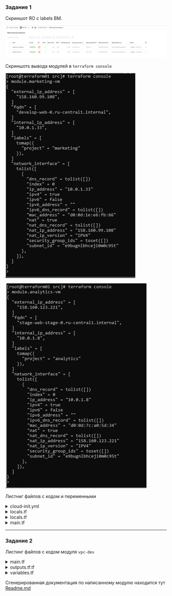 ### Задание 1

Скриншот  ЯО с labels  ВМ.

![](.img/HW4_TASK1_vms_labels.png)

Скриншотs  вывода модулей в ```terraform console```

![](.img/HW4_TASK1_module_marketing.png)

![](.img/HW4_TASK1_module_analytics.png)

Листниг  файлов с кодом и переменными

<details>
  <summary>cloud-init.yml</summary>

```yaml
users:
  - name: ubuntu
    groups: sudo
    shell: /bin/bash
    sudo: ['ALL=(ALL) NOPASSWD:ALL']
    ssh_authorized_keys:
      - ${public_key}
package_update: true
package_upgrade: false
packages:
 - vim
 - nginx
runcmd:
 - systemctl start nginx
 - systemctl enable nginx
```
</details>


<details>
  <summary>locals.tf</summary>

```bash
locals{
    ssh-keys  = "${file("~/.ssh/id_ed25519.pub")}"
  }
```
</details>


<details>
  <summary>locals.tf</summary>

```bash
locals{
    ssh-keys  = "${file("~/.ssh/id_ed25519.pub")}"
  }
```
</details>

<details>
  <summary>main.tf</summary>

```bash
resource "yandex_vpc_network" "develop" {
  name = var.vpc_name
}
resource "yandex_vpc_subnet" "develop" {
  name           = var.vpc_name
  zone           = var.default_zone
  network_id     = yandex_vpc_network.develop.id
  v4_cidr_blocks = var.default_cidr
}


module "marketing-vm" {
  source          = "git::https://github.com/udjin10/yandex_compute_instance.git?ref=main"
  env_name        = "develop"
  network_id      = yandex_vpc_network.develop.id
  subnet_zones    = [var.default_zone]
  subnet_ids      = [ yandex_vpc_subnet.develop.id ]
  instance_name   = "web"
  instance_count  = 1
  image_family    = var.image_family
  public_ip       = true
  labels          = {
    project = "marketing"
    }
  metadata = {
      user-data          = data.template_file.cloudinit.rendered
      serial-port-enable = 1
  }
}

module "analytics-vm" {
  source         = "git::https://github.com/udjin10/yandex_compute_instance.git?ref=main"
  env_name       = "stage"
  network_id     = yandex_vpc_network.develop.id
  subnet_zones   = [var.default_zone]
  subnet_ids     = [yandex_vpc_subnet.develop.id]
  instance_name  = "web-stage"
  instance_count = 1
  image_family   = var.image_family
  public_ip      = true
  labels          = {
    project = "analytics"
  }
  metadata = {
    user-data          = data.template_file.cloudinit.rendered
    serial-port-enable = 1
  }

}

data "template_file" "cloudinit" {
  template = file("./cloud-init.yml")
  vars     = {
    public_key = local.ssh-keys
  }
}
```
</details>


------

### Задание 2

Листинг файлов с кодом модуля ```vpc-dev```

<details>
  <summary>main.tf</summary>

```bash
terraform {
  required_providers {
    yandex = {
      source = "yandex-cloud/yandex"
    }
  }
  required_version = ">=0.13"
}


resource "yandex_vpc_network" "network" {
  name = var.env_name
}

resource "yandex_vpc_subnet" "subnet" {
  name = "${var.env_name}-${var.zone}"
  zone = var.zone
  network_id = yandex_vpc_network.network.id
  v4_cidr_blocks = var.cidr_block
}
```
</details>


<details>
  <summary>outputs.tf.tf</summary>

```bash
output "vpc_network"{
  value       = yandex_vpc_network.network
  description = "Yandex vpc network"
}
output "vpc_subnet"{
  value       = yandex_vpc_subnet.subnet
  description = "Yandex vpc subnet"
}
```
</details>

<details>
  <summary>variables.tf</summary>

```bash
variable "env_name" {
  type        = string
  description = "VPC network&subnet name"
}

variable "cidr_block"{
  type        = list(string)
  default     = ["10.0.1.0/24"]
}

variable "zone"{
  type        = string
  default     = ""
}
```
</details>

Сгенерированная документация  по написанному модулю   находится тут [Readme.md](/ter-homeworks/04/src/vpc_dev/Readme.md)